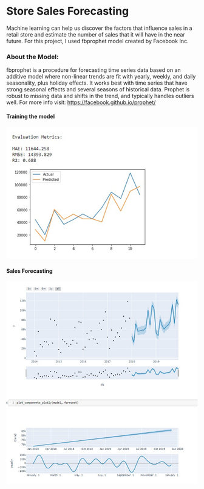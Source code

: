 # Store Sales Forecasting

Machine learning can help us discover the factors that influence sales in a retail store and estimate the number of sales that it will have in the near future. For this project, I used fbprophet model created by Facebook Inc.

### About the Model:
fbprophet is a procedure for forecasting time series data based on an additive model where non-linear trends are fit with yearly, weekly, and daily seasonality, plus holiday effects. It works best with time series that have strong seasonal effects and several seasons of historical data. Prophet is robust to missing data and shifts in the trend, and typically handles outliers well. For more info visit: https://facebook.github.io/prophet/


#### Training the model

![images](images/train_model.jpg)


#### Sales Forecasting

![images](images/forecast.jpg)
